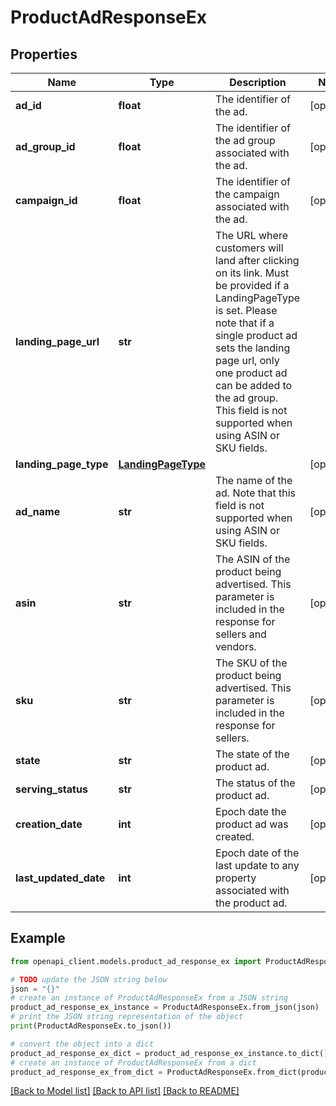 # ProductAdResponseEx


## Properties

Name | Type | Description | Notes
------------ | ------------- | ------------- | -------------
**ad_id** | **float** | The identifier of the ad. | [optional] 
**ad_group_id** | **float** | The identifier of the ad group associated with the ad. | [optional] 
**campaign_id** | **float** | The identifier of the campaign associated with the ad. | [optional] 
**landing_page_url** | **str** | The URL where customers will land after clicking on its link. Must be provided if a LandingPageType is set. Please note that if a single product ad sets the landing page url, only one product ad can be added to the ad group. This field is not supported when using ASIN or SKU fields. ||Specifications| |------------------|------------------| |LandingPageType| Description| |STORE| The url should be in the format of https://www.amazon.com/stores/* (using a correct Amazon url based on the marketplace)| |OFF_AMAZON_LINK| The url should be in the format of https://www.****.com. Note that this LandingPageType is not supported when using ASIN or SKU fields. A custom creative of headline, logo, image are require for this LandingPageType. | |MOMENT| Not yet supported. The url should be in the format of https://www.amazon.com/moments/promotion/{campaignId} (using a correct Amazon url based on the marketplace)| | [optional] 
**landing_page_type** | [**LandingPageType**](LandingPageType.md) |  | [optional] 
**ad_name** | **str** | The name of the ad. Note that this field is not supported when using ASIN or SKU fields. | [optional] 
**asin** | **str** | The ASIN of the product being advertised. This parameter is included in the response for sellers and vendors. | [optional] 
**sku** | **str** | The SKU of the product being advertised. This parameter is included in the response for sellers. | [optional] 
**state** | **str** | The state of the product ad. | [optional] 
**serving_status** | **str** | The status of the product ad. | [optional] 
**creation_date** | **int** | Epoch date the product ad was created. | [optional] 
**last_updated_date** | **int** | Epoch date of the last update to any property associated with the product ad. | [optional] 

## Example

```python
from openapi_client.models.product_ad_response_ex import ProductAdResponseEx

# TODO update the JSON string below
json = "{}"
# create an instance of ProductAdResponseEx from a JSON string
product_ad_response_ex_instance = ProductAdResponseEx.from_json(json)
# print the JSON string representation of the object
print(ProductAdResponseEx.to_json())

# convert the object into a dict
product_ad_response_ex_dict = product_ad_response_ex_instance.to_dict()
# create an instance of ProductAdResponseEx from a dict
product_ad_response_ex_from_dict = ProductAdResponseEx.from_dict(product_ad_response_ex_dict)
```
[[Back to Model list]](../README.md#documentation-for-models) [[Back to API list]](../README.md#documentation-for-api-endpoints) [[Back to README]](../README.md)


